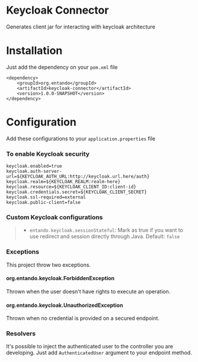 # Keycloak Connector
Generates client jar for interacting with keycloak architecture

# Installation
Just add the dependency on your `pom.xml` file

```
<dependency>
    <groupId>org.entando</groupId>
    <artifactId>keycloak-connector</artifactId>
    <version>1.0.0-SNAPSHOT</version>
</dependency>
```

# Configuration
Add these configurations to your `application.properties` file

### To enable Keycloak security
```
keycloak.enabled=true
keycloak.auth-server-url=${KEYCLOAK_AUTH_URL:http://keycloak.url.here/auth}
keycloak.realm=${KEYCLOAK_REALM:realm-here}
keycloak.resource=${KEYCLOAK_CLIENT_ID:client-id}
keycloak.credentials.secret=${KEYCLOAK_CLIENT_SECRET}
keycloak.ssl-required=external
keycloak.public-client=false
```

### Custom Keycloak configurations

>- `entando.keycloak.sessionStateful`: Mark as true if you want to use redirect and session directly through Java. Default: `false`

### Exceptions
This project throw two exceptions.

#### org.entando.keycloak.ForbiddenException
Thrown when the user doesn't have rights to execute an operation.

#### org.entando.keycloak.UnauthorizedException
Thrown when no credential is provided on a secured endpoint.

### Resolvers
It's possible to inject the authenticated user to the controller you are developing.
Just add `AuthenticatedUser` argument to your endpoint method.